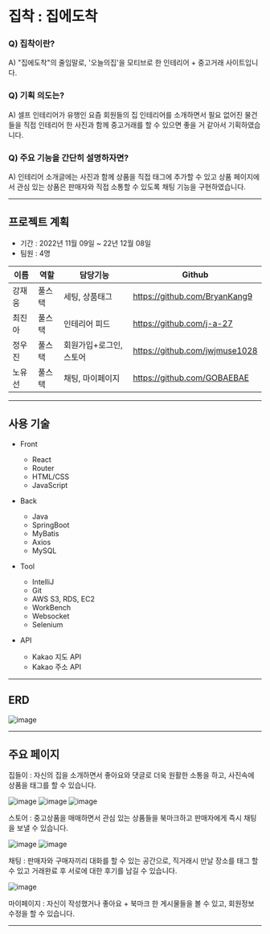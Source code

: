 # 집착 : 집에도착

### **Q) 집착이란?**

A) "집에도착"의 줄임말로, '오늘의집'을 모티브로 한 인테리어 + 중고거래 사이트입니다.

### **Q) 기획 의도는?**

A) 셀프 인테리어가 유행인 요즘 회원들의 집 인테리어를 소개하면서 필요 없어진 물건들을 직접 인테리어 한 사진과 함께 중고거래를 할 수 있으면 좋을 거 같아서 기획하였습니다.

### **Q) 주요 기능을 간단히 설명하자면?**

A) 인테리어 소개글에는 사진과 함께 상품을 직접 태그에 추가할 수 있고 상품 페이지에서 관심 있는 상품은 판매자와 직접 소통할 수 있도록 채팅 기능을 구현하였습니다.

***

## 프로젝트 계획

+ 기간 : 2022년 11월 09일 ~ 22년 12월 08일
+ 팀원 : 4명


| 이름 | 역할 | 담당기능 | Github |
|------|------|------|------|
|강재웅| 풀스택 | 세팅, 상품태그 | https://github.com/BryanKang9 |
|최진아| 풀스택 | 인테리어 피드 | https://github.com/j-a-27 |
|정우진| 풀스택 | 회원가입+로그인, 스토어 | https://github.com/jwjmuse1028 |
|노유선| 풀스택 | 채팅, 마이페이지 | https://github.com/GOBAEBAE |

***

## 사용 기술

+ Front
  - React
  - Router
  - HTML/CSS
  - JavaScript
  
+ Back
  - Java
  - SpringBoot
  - MyBatis
  - Axios
  - MySQL
  
+ Tool
  - IntelliJ
  - Git
  - AWS S3, RDS, EC2
  - WorkBench
  - Websocket
  - Selenium

+ API
  - Kakao 지도 API
  - Kakao 주소 API

***

## ERD

![image](https://user-images.githubusercontent.com/114212575/216325477-bf2923ae-14a0-41c2-87c6-bdf90bc1d350.png)

***

## 주요 페이지

집들이 : 자신의 집을 소개하면서 좋아요와 댓글로 더욱 원활한 소통을 하고, 사진속에 상품을 태그를 할 수 있습니다.

![image](https://user-images.githubusercontent.com/114212575/216325781-b35b6204-c63b-4136-ba8c-fcfb04dc6fe0.png)
![image](https://user-images.githubusercontent.com/114212575/216325816-831c8178-1cad-4fb2-aa2d-ecfca250d5f6.png)
![image](https://user-images.githubusercontent.com/114212575/216325830-43717485-2a32-47fb-ab0c-fa0d5096e93a.png)

스토어 : 중고상품을 매매하면서 관심 있는 상품들을 북마크하고 판매자에게 즉시 채팅을 보낼 수 있습니다.

![image](https://user-images.githubusercontent.com/114212575/216325847-2a086682-346a-416e-930f-b077d8b895ec.png)
![image](https://user-images.githubusercontent.com/114212575/216325867-6b58b708-1983-4859-b445-8f0b9ca4b445.png)

채팅 : 판매자와 구매자끼리 대화를 할 수 있는 공간으로, 직거래시 만날 장소를 태그 할 수 있고 거래완료 후 서로에 대한 후기를 남길 수 있습니다.

![image](https://user-images.githubusercontent.com/114212575/216325886-37dc8fe6-617a-4ffc-85fb-603f6bbc836a.png)

마이페이지 : 자신이 작성했거나 좋아요 + 북마크 한 게시물들을 볼 수 있고, 회원정보 수정을 할 수 있습니다.

***

